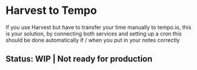 # Harvest to Tempo

If you use Harvest but have to transfer your time manually to tempo.io, this is your solution, by connecting both services and setting up a cron this should be done automatically if / when you put in your notes correctly

## Status: WIP | Not ready for production